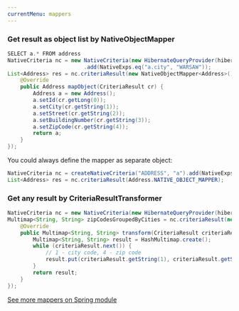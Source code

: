 ```yaml
---
currentMenu: mappers
---
```


### Get result as object list by NativeObjectMapper

```java
SELECT a.* FROM address
NativeCriteria nc = new NativeCriteria(new HibernateQueryProvider(hibernateSession), "ADDRESS", "a")
                        .add(NativeExps.eq("a.city", "WARSAW"));
List<Address> res = nc.criteriaResult(new NativeObjectMapper<Address>() {
    @Override
	public Address mapObject(CriteriaResult cr) {
		Address a = new Address();
		a.setId(cr.getLong(0));
		a.setCity(cr.getString(1));
		a.setStreet(cr.getString(2));
		a.setBuildingNumber(cr.getString(3));
		a.setZipCode(cr.getString(4));
		return a;
	}
});

```

You could always define the mapper as separate object:

```java
NativeCriteria nc = createNativeCriteria("ADDRESS", "a").add(NativeExps.eq("a.city", "Warsaw"));
List<Address> res = nc.criteriaResult(Address.NATIVE_OBJECT_MAPPER);
```

### Get any result by CriteriaResultTransformer

```java
NativeCriteria nc = new NativeCriteria(new HibernateQueryProvider(hibernateSession), "ADDRESS", "a");
Multimap<String, String> zipCodesGroupedByCities = nc.criteriaResult(new CriteriaResultTransformer<Multimap<String,String>>() {
    @Override
    public Multimap<String, String> transform(CriteriaResult criteriaResult) {
        Multimap<String, String> result = HashMultimap.create();
        while (criteriaResult.next()) {
            // 1 - city code, 4 - zip code
            result.put(criteriaResult.getString(1), criteriaResult.getString(4));
        }
        return result;
    }
});
```

[See more mappers on Spring module](spring_integration.md)
